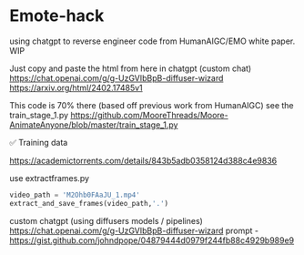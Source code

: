 # Emote-hack
using chatgpt to reverse engineer code from HumanAIGC/EMO white paper. WIP


Just copy and paste the html from here in chatgpt (custom chat) https://chat.openai.com/g/g-UzGVIbBpB-diffuser-wizard
https://arxiv.org/html/2402.17485v1


This code is 70% there (based off previous work from HumanAIGC)
see the train_stage_1.py
https://github.com/MooreThreads/Moore-AnimateAnyone/blob/master/train_stage_1.py

✅  Training data 

https://academictorrents.com/details/843b5adb0358124d388c4e9836


use extractframes.py
```python
video_path = 'M2Ohb0FAaJU_1.mp4'
extract_and_save_frames(video_path,'.')
```


custom chatgpt (using diffusers models / pipelines)
https://chat.openai.com/g/g-UzGVIbBpB-diffuser-wizard
prompt - https://gist.github.com/johndpope/04879444d0979f244fb88c4929b989e9